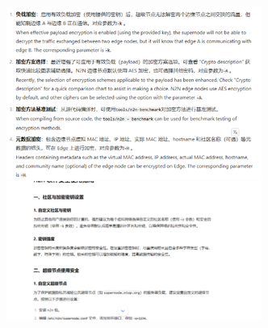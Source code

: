 ![alt text](ai_usage_screenshots/2205308050315_1.png)
![alt text](ai_usage_screenshots/2205308050315_2.png)